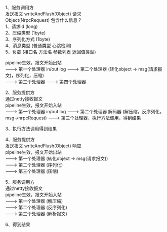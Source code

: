 1、服务调用方  
发送报文 writeAndFlush(Object) 请求  
Object(NrpcRequest) 包含什么信息？  
1、请求id (long)  
2、压缩类型 (1byte)  
3、序列化方式 (1byte)   
4、消息类型 (普通类型 心跳检测)  
5、负载 (接口名 方法名 参数列表 返回值类型)

pipeline生效，报文开始出站  
---> 第一个处理器 in/out log
---> 第二个处理器 (转化object -> msg(请求报文)，序列化，压缩)  
---> 第三个处理器 
---> 第四个处理器

2、服务提供方  
通过netty接收报文  
pipeline生效，报文开始入站  
---> 第一个处理器 in/out log
---> 第二个处理器 解码器 (解压缩，反序列化，msg->nrpcRequest)
---> 第三个处理器，执行方法调用，得到结果

3、执行方法调用得到结果

4、服务提供方  
发送报文 writeAndFlush(Object) 响应  
pipeline生效，报文开始出站  
---> 第一个处理器 (转化object -> msg(请求报文))  
---> 第二个处理器 (序列化)  
---> 第三个处理器 (压缩)  

5、服务调用方  
通过netty接收报文  
pipeline生效，报文开始入站  
---> 第一个处理器 (解压缩)  
---> 第二个处理器 (反序列化)  
---> 第三个处理器 (解析报文)  

6、得到结果